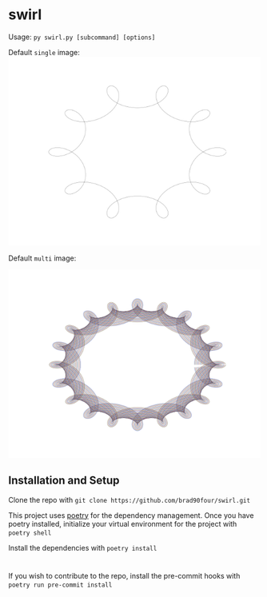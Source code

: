 # swirl

Usage: `py swirl.py [subcommand] [options]`

Default `single` image:
![image](https://github.com/brad90four/swirl/blob/main/img/single.png)

Default `multi` image:

![image](https://github.com/brad90four/swirl/blob/main/img/multi.png)
## Installation and Setup

Clone the repo with `git clone https://github.com/brad90four/swirl.git`

This project uses [poetry](https://python-poetry.org/) for the dependency management. Once you have poetry installed, initialize your virtual environment for the project with `poetry shell`

Install the dependencies with `poetry install`



#
If you wish to contribute to the repo, install the pre-commit hooks with `poetry run pre-commit install`
